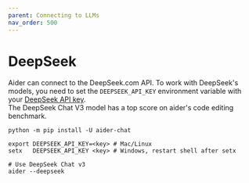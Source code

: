```yaml
---
parent: Connecting to LLMs
nav_order: 500
---
```


# DeepSeek

Aider can connect to the DeepSeek.com API.
To work with DeepSeek's models, you need to set the `DEEPSEEK_API_KEY` environment variable with your [DeepSeek API key](https://platform.deepseek.com/api_keys).  
The DeepSeek Chat V3 model has a top score on aider's code editing benchmark.

```
python -m pip install -U aider-chat

export DEEPSEEK_API_KEY=<key> # Mac/Linux
setx   DEEPSEEK_API_KEY <key> # Windows, restart shell after setx

# Use DeepSeek Chat v3
aider --deepseek
```

